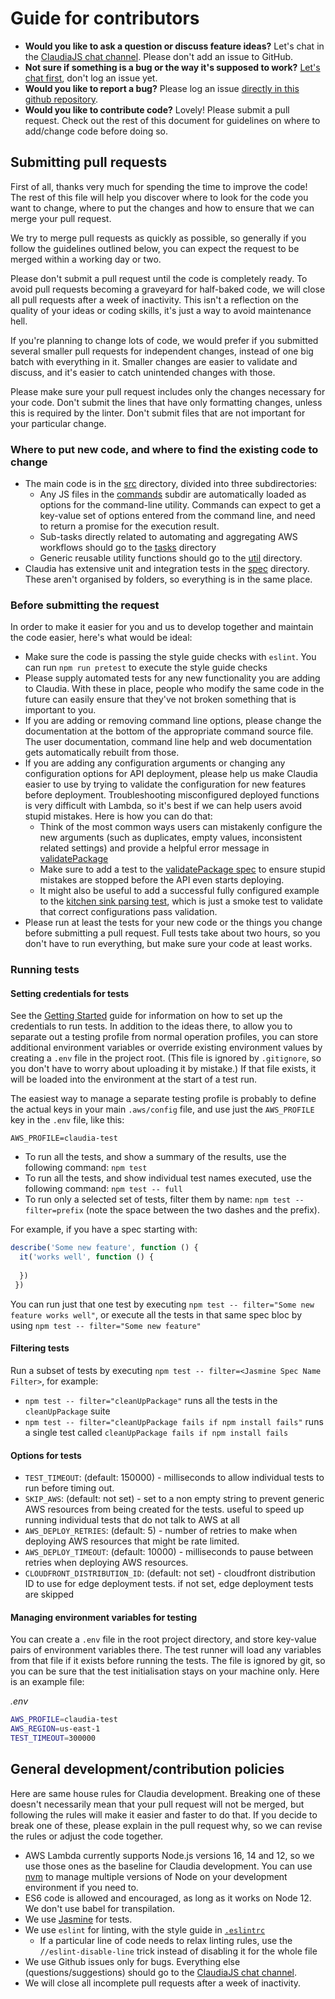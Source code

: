 # Guide for contributors

* **Would you like to ask a question or discuss feature ideas?** Let's chat in the [ClaudiaJS chat channel](https://gitter.im/claudiajs/claudia). Please don't add an issue to GitHub.
* **Not sure if something is a bug or the way it's supposed to work?** [Let's chat first](https://gitter.im/claudiajs/claudia), don't log an issue yet. 
* **Would you like to report a bug?** Please log an issue [directly in this github repository](https://github.com/claudiajs/claudia/issues).
* **Would you like to contribute code?** Lovely! Please submit a pull request. Check out the rest of this document for guidelines on where to add/change code before doing so.

## Submitting pull requests

First of all, thanks very much for spending the time to improve the code! The rest of this file will help you discover where to look for the code you want to change, where to put the changes and how to ensure that we can merge your pull request.

We try to merge pull requests as quickly as possible, so generally if you follow the guidelines outlined below, you can expect the request to be merged within a working day or two.

Please don't submit a pull request until the code is completely ready. To avoid pull requests becoming a graveyard for half-baked code, we will close all pull requests after a week of inactivity. This isn't a reflection on the quality of your ideas or coding skills, it's just a way to avoid maintenance hell.  

If you're planning to change lots of code, we would prefer if you submitted several smaller pull requests for independent changes, instead of one big batch with everything in it. Smaller changes are easier to validate and discuss, and it's easier to catch unintended changes with those. 

Please make sure your pull request includes only the changes necessary for your code. Don't submit the lines that have only formatting changes, unless this is required by the linter. Don't submit files that are not important for your particular change.

### Where to put new code, and where to find the existing code to change 

* The main code is in the [src](./src) directory, divided into three subdirectories:
  * Any JS files in the [commands](./src/commands) subdir are automatically loaded as options for the command-line utility. Commands can expect to get a key-value set of options entered from the command line, and need to return a promise for the execution result. 
  * Sub-tasks directly related to automating and aggregating AWS workflows should go to the [tasks](./src/tasks) directory
  * Generic reusable utility functions should go to the [util](./src/util) directory.
* Claudia has extensive unit and integration tests in the [spec](./spec) directory. These aren't organised by folders, so everything is in the same place.

### Before submitting the request

In order to make it easier for you and us to develop together and maintain the code easier, here's what would be ideal:

* Make sure the code is passing the style guide checks with `eslint`. You can run `npm run pretest` to execute the style guide checks
* Please supply automated tests for any new functionality you are adding to Claudia. With these in place, people who modify the same code in the future can easily ensure that they've not broken something that is important to you. 
* If you are adding or removing command line options, please change the documentation at the bottom of the appropriate command source file. The user documentation, command line help and web documentation gets automatically rebuilt from those. 
* If you are adding any configuration arguments or changing any configuration options for API deployment, please help us make Claudia easier to use by trying to validate the configuration for new features before deployment. Troubleshooting misconfigured deployed functions is very difficult with Lambda, so it's best if we can help users avoid stupid mistakes. Here is how you can do that:
  * Think of the most common ways users can mistakenly configure the new arguments (such as duplicates, empty values, inconsistent related settings) and provide a helpful error message in [validatePackage](https://github.com/claudiajs/claudia/blob/master/src/tasks/validate-package.js)
  * Make sure to add a test to the [validatePackage spec](https://github.com/claudiajs/claudia/blob/master/spec/validate-package-spec.js) to ensure stupid mistakes are stopped before the API even starts deploying.
  * It might also be useful to add a successful fully configured example to the [kitchen sink parsing test](https://github.com/claudiajs/claudia/blob/master/spec/test-projects/api-gw-validation-kitchen-sink/main.js), which is just a smoke test to validate that correct configurations pass validation.
* Please run at least the tests for your new code or the things you change before submitting a pull request. Full tests take about two hours, so you don't have to run everything, but make sure your code at least works. 

### Running tests

#### Setting credentials for tests

See the [Getting Started](getting_started.md) guide for information on how to set up the credentials to run tests. In addition to the ideas there, to allow you to separate out a testing profile from normal operation profiles, you can store additional environment variables or override existing environment values by creating a
`.env` file in the project root. (This file is ignored by `.gitignore`, so you don't have to worry about uploading it by mistake.) If that file exists, it will be loaded into the environment at the start of a test run.

The easiest way to manage a separate testing profile is probably to define the actual keys in your main `.aws/config` file, and use just the `AWS_PROFILE` key in the `.env` file, like this:

```
AWS_PROFILE=claudia-test
```

* To run all the tests, and show a summary of the results, use the following command: `npm test`
* To run all the tests, and show individual test names executed, use the following command: `npm test -- full`
* To run only a selected set of tests, filter them by name: `npm test -- filter=prefix` (note the space between the two dashes and the prefix). 

For example, if you have a spec starting with: 

```js
describe('Some new feature', function () {
  it('works well', function () {
  
  })
 })
 ```

You can run just that one test by executing `npm test -- filter="Some new feature works well"`, or execute all the tests in that same spec bloc by using `npm test -- filter="Some new feature"`

#### Filtering tests

Run a subset of tests by executing `npm test -- filter=<Jasmine Spec Name Filter>`, for example:

* `npm test -- filter="cleanUpPackage"` runs all the tests in the `cleanUpPackage` suite
* `npm test -- filter="cleanUpPackage fails if npm install fails"` runs a single test called `cleanUpPackage fails if npm install fails`

#### Options for tests


* `TEST_TIMEOUT`: (default: 150000) - milliseconds to allow individual tests to run before timing out.
* `SKIP_AWS`: (default: not set) - set to a non empty string to prevent generic AWS resources from being created for the tests. useful to speed up running individual tests that do not talk to AWS at all
* `AWS_DEPLOY_RETRIES`: (default: 5) - number of retries to make when deploying AWS resources that might be rate limited.
* `AWS_DEPLOY_TIMEOUT`: (default: 10000) - milliseconds to pause between retries when deploying AWS resources. 
* `CLOUDFRONT_DISTRIBUTION_ID`: (default: not set) - cloudfront distribution ID to use for edge deployment tests. if not set, edge deployment tests are skipped

#### Managing environment variables for testing

You can create a `.env` file in the root project directory, and store key-value pairs of environment variables there. The test runner will load any variables from that file if it exists before running the tests. The file is ignored by git, so you can be sure that the test initialisation stays on your machine only. Here is an example file:

*.env*
```bash
AWS_PROFILE=claudia-test
AWS_REGION=us-east-1
TEST_TIMEOUT=300000
```

## General development/contribution policies

Here are same house rules for Claudia development. Breaking one of these doesn't necessarily mean that your pull request will not be merged, but following the rules will make it easier and faster to do that. If you decide to break one of these, please explain in the pull request why, so we can revise the rules or adjust the code together.

* AWS Lambda currently supports Node.js versions 16, 14 and 12, so we use those ones as the baseline for Claudia development. You can use [nvm](https://github.com/creationix/nvm) to manage multiple versions of Node on your development environment if you need to.
* ES6 code is allowed and encouraged, as long as it works on Node 12. We don't use babel for transpilation. 
* We use [Jasmine](https://jasmine.github.io) for tests. 
* We use `eslint` for linting, with the style guide in [`.eslintrc`](https://github.com/claudiajs/claudia/blob/master/.eslintrc.json)
  * If a particular line of code needs to relax linting rules, use the `//eslint-disable-line` trick instead of disabling it for the whole file
* We use Github issues only for bugs. Everything else (questions/suggestions) should go to the [ClaudiaJS chat channel](https://gitter.im/claudiajs/claudia).
* We will close all incomplete pull requests after a week of inactivity.

